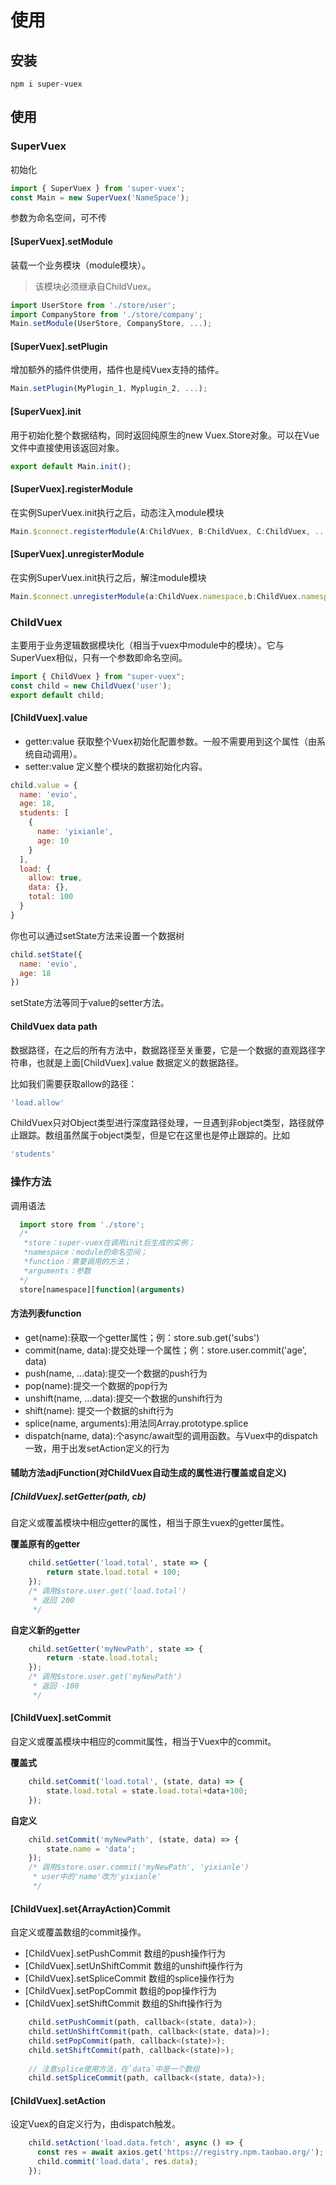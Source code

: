 # 使用

## 安装

```shell
npm i super-vuex
```
## 使用


### SuperVuex
初始化
```javascript
import { SuperVuex } from 'super-vuex';
const Main = new SuperVuex('NameSpace');
```
参数为命名空间，可不传

#### [SuperVuex].setModule
装载一个业务模块（module模块）。
> 该模块必须继承自ChildVuex。

```javascript
import UserStore from './store/user';
import CompanyStore from './store/company';
Main.setModule(UserStore, CompanyStore, ...);
```

#### [SuperVuex].setPlugin
增加额外的插件供使用，插件也是纯Vuex支持的插件。
```javascript
Main.setPlugin(MyPlugin_1, Myplugin_2, ...);
```
#### [SuperVuex].init
用于初始化整个数据结构，同时返回纯原生的new Vuex.Store对象。可以在Vue文件中直接使用该返回对象。
```javascript
export default Main.init();
```

#### [SuperVuex].registerModule

在实例SuperVuex.init执行之后，动态注入module模块
```javascript
Main.$connect.registerModule(A:ChildVuex, B:ChildVuex, C:ChildVuex, ...);
```
#### [SuperVuex].unregisterModule

在实例SuperVuex.init执行之后，解注module模块
```javascript
Main.$connect.unregisterModule(a:ChildVuex.namespace,b:ChildVuex.namespace,c:ChildVuex.namespace, ...);
```

### ChildVuex
主要用于业务逻辑数据模块化（相当于vuex中module中的模块）。它与SuperVuex相似，只有一个参数即命名空间。
```javascript
import { ChildVuex } from "super-vuex";
const child = new ChildVuex('user');
export default child;
```
#### [ChildVuex].value

- getter:value 获取整个Vuex初始化配置参数。一般不需要用到这个属性（由系统自动调用）。
- setter:value 定义整个模块的数据初始化内容。

```javascript
child.value = {
  name: 'evio',
  age: 18,
  students: [
    {
      name: 'yixianle',
      age: 10
    }
  ],
  load: {
    allow: true,
    data: {},
    total: 100
  }
}
```
你也可以通过setState方法来设置一个数据树
```javascript
child.setState({
  name: 'evio',
  age: 18
})
```
setState方法等同于value的setter方法。

#### ChildVuex data path
数据路径，在之后的所有方法中，数据路径至关重要，它是一个数据的直观路径字符串，也就是上面[ChildVuex].value 数据定义的数据路径。

比如我们需要获取allow的路径：
```javascript
'load.allow'
```
ChildVuex只对Object类型进行深度路径处理，一旦遇到非object类型，路径就停止跟踪。数组虽然属于object类型，但是它在这里也是停止跟踪的。比如
```javascript
'students'
```

### 操作方法

调用语法
```javascript
  import store from './store';
  /*
   *store：super-vuex在调用init后生成的实例；
   *namespace：module的命名空间；
   *function：需要调用的方法；
   *arguments：参数
  */
  store[namespace][function](arguments)
```

#### 方法列表function
- get(name):获取一个getter属性；例：store.sub.get('subs')
- commit(name, data):提交处理一个属性；例：store.user.commit('age', data)
- push(name, ...data):提交一个数据的push行为
- pop(name):提交一个数据的pop行为
- unshift(name, ...data):提交一个数据的unshift行为
- shift(name): 提交一个数据的shift行为
- splice(name, arguments):用法同Array.prototype.splice
- dispatch(name, data):个async/await型的调用函数。与Vuex中的dispatch一致，用于出发setAction定义的行为

#### 辅助方法adjFunction(对ChildVuex自动生成的属性进行覆盖或自定义)

##### [ChildVuex].setGetter(path, cb)
自定义或覆盖模块中相应getter的属性，相当于原生vuex的getter属性。

**覆盖原有的getter**
```javascript
    child.setGetter('load.total', state => {
        return state.load.total + 100;
    });
    /* 调用$store.user.get('load.total') 
     * 返回 200
     */
```
**自定义新的getter**

```javascript
    child.setGetter('myNewPath', state => {
        return -state.load.total;
    });
    /* 调用$store.user.get('myNewPath') 
     * 返回 -100
     */
```

#### [ChildVuex].setCommit
自定义或覆盖模块中相应的commit属性，相当于Vuex中的commit。

**覆盖式**
```javascript
    child.setCommit('load.total', (state, data) => {
        state.load.total = state.load.total+data+100;
    });
```

**自定义**
```javascript
    child.setCommit('myNewPath', (state, data) => {
        state.name = 'data';
    });
    /* 调用$store.user.commit('myNewPath', 'yixianle') 
     * user中的'name'改为'yixianle'
     */
```

#### [ChildVuex].set{ArrayAction}Commit
自定义或覆盖数组的commit操作。
- [ChildVuex].setPushCommit 数组的push操作行为
- [ChildVuex].setUnShiftCommit 数组的unshift操作行为
- [ChildVuex].setSpliceCommit 数组的splice操作行为
- [ChildVuex].setPopCommit 数组的pop操作行为
- [ChildVuex].setShiftCommit 数组的Shift操作行为

```javascript
    child.setPushCommit(path, callback<(state, data)>);
    child.setUnShiftCommit(path, callback<(state, data)>);
    child.setPopCommit(path, callback<(state)>);
    child.setShiftCommit(path, callback<(state)>);
    
    // 注意splice使用方法，在`data`中是一个数组
    child.setSpliceCommit(path, callback<(state, data)>);
```

#### [ChildVuex].setAction
设定Vuex的自定义行为，由dispatch触发。

```javascript
    child.setAction('load.data.fetch', async () => {
      const res = await axios.get('https://registry.npm.taobao.org/');
      child.commit('load.data', res.data);
    });
```


